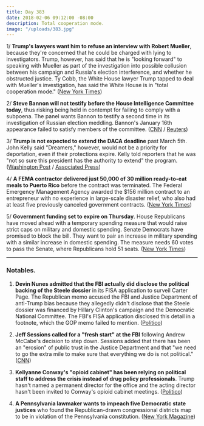 ```yaml
---
title: Day 383
date: 2018-02-06 09:12:00 -08:00
description: Total cooperation mode.
image: "/uploads/383.jpg"
---
```


1/ **Trump's lawyers want him to refuse an interview with Robert Mueller**, because they're concerned that he could be charged with lying to investigators. Trump, however, has said that he is "looking forward" to speaking with Mueller as part of the investigation into possible collusion between his campaign and Russia's election interference, and whether he obstructed justice. Ty Cobb, the White House lawyer Trump tapped to deal with Mueller's investigation, has said the White House is in "total cooperation mode." ([New York Times](https://www.nytimes.com/2018/02/05/us/politics/trump-lawyers-special-counsel-interview.html))

2/ **Steve Bannon will not testify before the House Intelligence Committee today**, thus risking being held in contempt for failing to comply with a subpoena. The panel wants Bannon to testify a second time in its investigation of Russian election meddling. Bannon's January 16th appearance failed to satisfy members of the committee. ([CNN](https://www.cnn.com/2018/02/05/politics/bannon-subpoena/index.html) / [Reuters](https://www.reuters.com/article/us-usa-trump-russia-bannon/bannon-will-not-testify-before-house-committee-on-tuesday-sources-idUSKBN1FQ0E5))

3/ **Trump is not expected to extend the DACA deadline** past March 5th. John Kelly said "Dreamers," however, would not be a priority for deportation, even if their protections expire. Kelly told reporters that he was "not so sure this president has the authority to extend" the program. ([Washington Post](https://www.washingtonpost.com/powerpost/white-house-chief-of-staff-trump-not-expected-to-extend-daca-deadline/2018/02/06/7e459e4a-0b54-11e8-95a5-c396801049ef_story.html) / [Associated Press](https://apnews.com/defb4bc4abd94e048d601d50f2d95c1f/White-House-chief:-Dreamers-not-priority-for-deportation))

4/ **A FEMA contractor delivered just 50,000 of 30 million ready-to-eat meals to Puerto Rico** before the contract was terminated. The Federal Emergency Management Agency awarded the $156 million contract to an entrepreneur with no experience in large-scale disaster relief, who also had at least five previously canceled government contracts. ([New York Times](https://www.nytimes.com/2018/02/06/us/fema-contract-puerto-rico.html))

5/ **Government funding set to expire on Thursday**. House Republicans have moved ahead with a temporary spending measure that would raise strict caps on military and domestic spending. Senate Democrats have promised to block the bill. They want to pair an increase in military spending with a similar increase in domestic spending. The measure needs 60 votes to pass the Senate, where Republicans hold 51 seats. ([New York Times](https://www.nytimes.com/2018/02/05/us/politics/house-stopgap-bill-government-shutdown-looms.html))

---

### Notables.

1. **Devin Nunes admitted that the FBI actually did disclose the political backing of the Steele dossier** in its FISA application to surveil Carter Page. The Republican memo accused the FBI and Justice Department of anti-Trump bias because they allegedly didn't disclose that the Steele dossier was financed by Hillary Clinton's campaign and the Democratic National Committee. The FBI's FISA application disclosed this detail in a footnote, which the GOP memo failed to mention. ([Politico](https://www.politico.com/story/2018/02/05/fbi-footnote-carter-page-warrant-390795))

2. **Jeff Sessions called for a "fresh start" at the FBI** following Andrew McCabe's decision to step down. Sessions added that there has been an "erosion" of public trust in the Justice Department and that "we need to go the extra mile to make sure that everything we do is not political." ([CNN](https://www.cnn.com/2018/02/06/politics/jeff-sessions-fbi-fresh-start-washington-examiner-interview/index.html))

3. **Kellyanne Conway's "opioid cabinet" has been relying on political staff to address the crisis instead of drug policy professionals**. Trump hasn't named a permanent director for the office and the acting director hasn't been invited to Conway's opioid cabinet meetings. ([Politico](https://www.politico.com/story/2018/02/06/kellyanne-conway-opioid-drug-czar-325457))

4. **A Pennsylvania lawmaker wants to impeach five Democratic state justices** who found the Republican-drawn congressional districts map to be in violation of the Pennsylvania constitution. ([New York Magazine](http://nymag.com/daily/intelligencer/2018/02/pa-lawmaker-hopes-to-impeach-justices-who-nixed-gerrymander.html))
